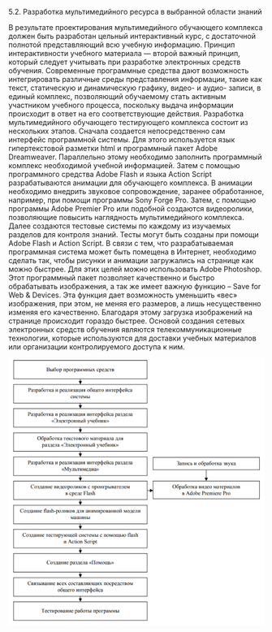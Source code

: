 5.2. Разработка мультимедийного ресурса в выбранной области знаний


В результате проектирования мультимедийного обучающего комплекса должен быть разработан цельный интерактивный курс, с достаточной полнотой представляющий всю учебную информацию. Принцип интерактивности учебного материала — второй важный принцип, который следует учитывать при разработке электронных средств обучения. Современные программные средства дают возможность интегрировать различные среды представления информации, такие как текст, статическую и динамическую графику, видео- и аудио- записи, в единый комплекс, позволяющий обучаемому стать активным участником учебного процесса, поскольку выдача информации происходит в ответ на его соответствующие действия.
Разработка мультимедийного обучающего тестирующего комплекса состоит из нескольких этапов. Сначала создается непосредственно сам интерфейс программной системы. Для этого используется язык гипертекстовой разметки html и программный пакет Adobe Dreamweaver. Параллельно этому необходимо заполнить программный комплекс необходимой учебной информацией. Затем с помощью программного средства Adobe Flash и языка Action Script разрабатываются анимации для обучающего комплекса. В анимации необходимо внедрить звуковое сопровождение, заранее обработанное, например, при помощи программы Sony Forge Pro. 
Затем, с помощью программы Adobe Premier Pro или подобной создаются видеоролики, позволяющие повысить наглядность мультимедийного комплекса. 
Далее создаются тестовые системы по каждому из изучаемых разделов для контроля знаний. Тесты могут быть созданы при помощи Adobe Flash и Action Script. 
В связи с тем, что разрабатываемая программная система может быть помещена в Интернет, необходимо сделать так, чтобы рисунки и анимации загружались на странице как можно быстрее.
Для этих целей можно использовать Adobe Photoshop. Этот программный пакет позволяет качественно и быстро обрабатывать изображения, а так же имеет важную функцию – Save for Web & Devices. 
Эта функция дает возможность уменьшить «вес» изображения, при этом, не меняя его размеров, а лишь несущественно изменяя его качественно. Благодаря этому загрузка изображений на странице происходит гораздо быстрее. 
Основой создания сетевых электронных средств обучения являются телекоммуникационные технологии, которые используются для доставки учебных материалов или организации контролируемого доступа к ним.

![alt text](5.2a.png)
